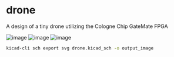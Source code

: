 # drone
A design of a tiny drone utilizing the Cologne Chip GateMate FPGA

![image](https://github.com/ratisbonrobotics/drone/assets/149831926/ca73d6d1-41e3-425e-b51a-48b5f8c18408)
![image](https://github.com/ratisbonrobotics/drone/assets/149831926/81ee0bea-3d01-427b-8c20-06429374bebd)
![image](https://github.com/ratisbonrobotics/drone/assets/149831926/c266eeb9-4a0b-45ac-baba-4c1b8c998e4e)


``` sh
kicad-cli sch export svg drone.kicad_sch -o output_image
```